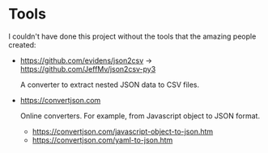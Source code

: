 # Tools

I couldn't have done this project without the tools that the amazing people created:

- <https://github.com/evidens/json2csv> -> <https://github.com/JeffMv/json2csv-py3>

  A converter to extract nested JSON data to CSV files.

- <https://convertjson.com>

  Online converters. For example, from Javascript object to JSON format.

  - <https://convertjson.com/javascript-object-to-json.htm>
  - <https://convertjson.com/yaml-to-json.htm>
